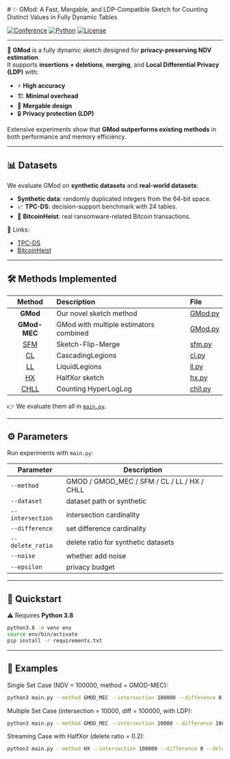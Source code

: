 <meta name="robots" content="noindex">
# ✨ GMod: A Fast, Mergable, and LDP-Compatible Sketch for Counting Distinct Values in Fully Dynamic Tables  

[![Conference](https://img.shields.io/badge/Accepted-SIGMOD%202026-2ea44f?style=flat&logo=acm&logoColor=white)](https://sigmod.org) 
[![Python](https://img.shields.io/badge/Python-3.8+-blue?style=flat&logo=python)](https://www.python.org/) 
[![License](https://img.shields.io/badge/License-MIT-green?style=flat)](./LICENSE)



---

🚀 **GMod** is a fully dynamic sketch designed for **privacy-preserving NDV estimation**.  
It supports **insertions + deletions**, **merging**, and **Local Differential Privacy (LDP)** with:  

- ⚡ **High accuracy**  
- 🏗 **Minimal overhead**  
- 🧩 **Mergable design**  
- 🔒 **Privacy protection (LDP)**  

Extensive experiments show that **GMod outperforms existing methods** in both performance and memory efficiency.  

---

## 📊 Datasets  

We evaluate GMod on **synthetic datasets** and **real-world datasets**:  

-  **Synthetic data**: randomly duplicated integers from the 64-bit space.  
- 📈 **TPC-DS**: decision-support benchmark with 24 tables.  
- 🧮 **BitcoinHeist**: real ransomware-related Bitcoin transactions.  

📂 Links:  
- [TPC-DS](https://www.tpc.org/default5.asp)  
- [BitcoinHeist](https://archive.ics.uci.edu/dataset/526/bitcoinheistransomwareaddressdataset)  

---

## 🛠 Methods Implemented  

|   Method   | Description | File |
| :-----------: | :--------- | :-- |
| **GMod** | Our novel sketch method | [GMod.py](./GMod.py) |
| **GMod-MEC** | GMod with multiple estimators combined | [GMod.py](./GMod.py) |
| [SFM](https://proceedings.mlr.press/v202/hehir23a.html) | Sketch-Flip-Merge | [sfm.py](./baseline/sfm.py) |
| [CL](https://research.google/pubs/privacy-preserving-secure-cardinality-and-frequency-estimation/) | CascadingLegions | [cl.py](./baseline/cl.py) |
| [LL](https://research.google/pubs/privacy-preserving-secure-cardinality-and-frequency-estimation/) | LiquidLegions | [ll.py](./baseline/ll.py) |
| [HX](https://ieeexplore.ieee.org/abstract/document/10416381) | HalfXor sketch | [hx.py](./baseline/hx.py) |
| [CHLL](https://www.cidrdb.org/cidr2019/papers/p23-freitag-cidr19.pdf) | Counting HyperLogLog | [chll.py](./baseline/chll.py) |

👉 We evaluate them all in [`main.py`](./main.py).  

---

## ⚙️ Parameters  

Run experiments with `main.py`:  

| Parameter | Description |
| --------- | ----------- |
| `--method` | GMOD / GMOD_MEC / SFM / CL / LL / HX / CHLL |
| `--dataset` | dataset path or synthetic |
| `--intersection` | intersection cardinality |
| `--difference` | set difference cardinality |
| `--delete_ratio` | delete ratio for synthetic datasets |
| `--noise` | whether add noise |
| `--epsilon` | privacy budget |

---

## 🚀 Quickstart  

⚠️ Requires **Python 3.8**  

```bash
python3.8 -m venv env
source env/bin/activate
pip install -r requirements.txt
````

---

## 🧪 Examples

Single Set Case (NDV = 100000, method = GMOD-MEC):

```bash
python3 main.py --method GMOD_MEC --intersection 100000 --difference 0
```

Multiple Set Case (intersection = 10000, diff = 100000, with LDP):

```bash
python3 main.py --method GMOD_MEC --intersection 10000 --difference 100000 --noise --epsilon 2
```

Streaming Case with HalfXor (delete ratio = 0.2):

```bash
python3 main.py --method HX --intersection 100000 --difference 0 --delete_ratio 0.2
```

<!-- ---

## 🏆 Citation

If you use GMod in your research, please cite our **SIGMOD 2026** paper:

```bibtex
@inproceedings{GMod2026,
  title={GMod: A Fast, Mergable, and LDP Compatible Sketch for Counting the Number of Distinct Values in Fully Dynamic Tables},
  author={...},
  booktitle={Proceedings of the ACM SIGMOD International Conference on Management of Data},
  year={2026}
}
``` -->

